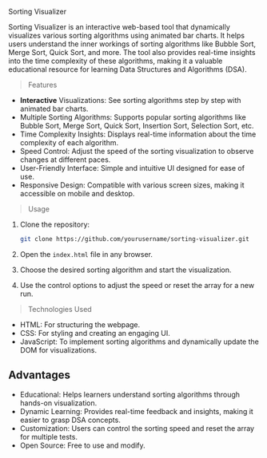 Sorting Visualizer

Sorting Visualizer is an interactive web-based tool that dynamically visualizes various sorting algorithms using animated bar charts. It helps users understand the inner workings of sorting algorithms like Bubble Sort, Merge Sort, Quick Sort, and more. The tool also provides real-time insights into the time complexity of these algorithms, making it a valuable educational resource for learning Data Structures and Algorithms (DSA).

> Features

- **Interactive** Visualizations: See sorting algorithms step by step with animated bar charts.
- Multiple Sorting Algorithms: Supports popular sorting algorithms like Bubble Sort, Merge Sort, Quick Sort, Insertion Sort, Selection Sort, etc.
- Time Complexity Insights: Displays real-time information about the time complexity of each algorithm.
- Speed Control: Adjust the speed of the sorting visualization to observe changes at different paces.
- User-Friendly Interface: Simple and intuitive UI designed for ease of use.
- Responsive Design: Compatible with various screen sizes, making it accessible on mobile and desktop.

> Usage

1. Clone the repository:
   ```bash
   git clone https://github.com/yourusername/sorting-visualizer.git
   ```

2. Open the `index.html` file in any browser.

3. Choose the desired sorting algorithm and start the visualization.

4. Use the control options to adjust the speed or reset the array for a new run.

> Technologies Used

- HTML: For structuring the webpage.
- CSS: For styling and creating an engaging UI.
- JavaScript: To implement sorting algorithms and dynamically update the DOM for visualizations.

## Advantages

- Educational: Helps learners understand sorting algorithms through hands-on visualization.
- Dynamic Learning: Provides real-time feedback and insights, making it easier to grasp DSA concepts.
- Customization: Users can control the sorting speed and reset the array for multiple tests.
- Open Source: Free to use and modify.
